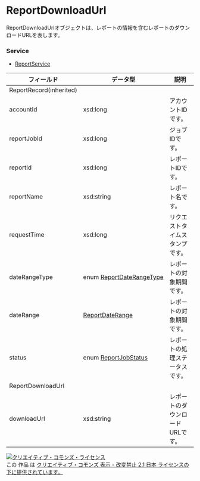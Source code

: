 # ReportDownloadUrl
ReportDownloadUrlオブジェクトは、レポートの情報を含むレポートのダウンロードURLを表します。
### Service
+ [ReportService](../services/ReportService.md)

| フィールド | データ型 | 説明 | 
|---|---|---|
| ReportRecord(inherited)|||
| accountId| xsd:long| アカウントIDです。 |
| reportJobId| xsd:long| ジョブIDです。 |
| reportId| xsd:long| レポートIDです。 |
| reportName| xsd:string| レポート名です。 |
| requestTime| xsd:long| リクエストタイムスタンプです。 |
| dateRangeType| enum <a href="./ReportDateRangeType.md">ReportDateRangeType</a>| レポートの対象期間です。 |
| dateRange| <a href="./ReportDateRange.md">ReportDateRange</a>| レポートの対象期間です。 |
| status| enum <a href="./ReportJobStatus.md">ReportJobStatus</a>| レポートの処理ステータスです。 |
| ReportDownloadUrl|||
| downloadUrl| xsd:string| レポートのダウンロードURLです。 |
<a rel="license" href="http://creativecommons.org/licenses/by-nd/2.1/jp/"><img alt="クリエイティブ・コモンズ・ライセンス" style="border-width:0" src="https://i.creativecommons.org/l/by-nd/2.1/jp/88x31.png" /></a><br />この 作品 は <a rel="license" href="http://creativecommons.org/licenses/by-nd/2.1/jp/">クリエイティブ・コモンズ 表示 - 改変禁止 2.1 日本 ライセンスの下に提供されています。</a>
